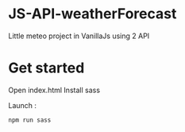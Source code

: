 # JS-API-weatherForecast
Little meteo project in VanillaJs using 2 API

# Get started 
Open index.html
Install sass

Launch :

```sh
npm run sass
```


